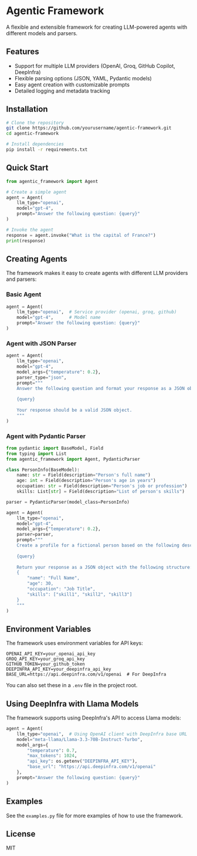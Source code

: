 # Agentic Framework

A flexible and extensible framework for creating LLM-powered agents with different models and parsers.

## Features

- Support for multiple LLM providers (OpenAI, Groq, GitHub Copilot, DeepInfra)
- Flexible parsing options (JSON, YAML, Pydantic models)
- Easy agent creation with customizable prompts
- Detailed logging and metadata tracking

## Installation

```bash
# Clone the repository
git clone https://github.com/yourusername/agentic-framework.git
cd agentic-framework

# Install dependencies
pip install -r requirements.txt
```

## Quick Start

```python
from agentic_framework import Agent

# Create a simple agent
agent = Agent(
    llm_type="openai",
    model="gpt-4",
    prompt="Answer the following question: {query}"
)

# Invoke the agent
response = agent.invoke("What is the capital of France?")
print(response)
```

## Creating Agents

The framework makes it easy to create agents with different LLM providers and parsers:

### Basic Agent

```python
agent = Agent(
    llm_type="openai",  # Service provider (openai, groq, github)
    model="gpt-4",      # Model name
    prompt="Answer the following question: {query}"
)
```

### Agent with JSON Parser

```python
agent = Agent(
    llm_type="openai",
    model="gpt-4",
    model_args={"temperature": 0.2},
    parser_type="json",
    prompt="""
    Answer the following question and format your response as a JSON object:
    
    {query}
    
    Your response should be a valid JSON object.
    """
)
```

### Agent with Pydantic Parser

```python
from pydantic import BaseModel, Field
from typing import List
from agentic_framework import Agent, PydanticParser

class PersonInfo(BaseModel):
    name: str = Field(description="Person's full name")
    age: int = Field(description="Person's age in years")
    occupation: str = Field(description="Person's job or profession")
    skills: List[str] = Field(description="List of person's skills")

parser = PydanticParser(model_class=PersonInfo)

agent = Agent(
    llm_type="openai",
    model="gpt-4",
    model_args={"temperature": 0.2},
    parser=parser,
    prompt="""
    Create a profile for a fictional person based on the following description:
    
    {query}
    
    Return your response as a JSON object with the following structure:
    {
        "name": "Full Name",
        "age": 30,
        "occupation": "Job Title",
        "skills": ["skill1", "skill2", "skill3"]
    }
    """
)
```

## Environment Variables

The framework uses environment variables for API keys:

```
OPENAI_API_KEY=your_openai_api_key
GROQ_API_KEY=your_groq_api_key
GITHUB_TOKEN=your_github_token
DEEPINFRA_API_KEY=your_deepinfra_api_key
BASE_URL=https://api.deepinfra.com/v1/openai  # For DeepInfra
```

You can also set these in a `.env` file in the project root.

## Using DeepInfra with Llama Models

The framework supports using DeepInfra's API to access Llama models:

```python
agent = Agent(
    llm_type="openai",  # Using OpenAI client with DeepInfra base URL
    model="meta-llama/Llama-3.3-70B-Instruct-Turbo",
    model_args={
        "temperature": 0.7,
        "max_tokens": 1024,
        "api_key": os.getenv("DEEPINFRA_API_KEY"),
        "base_url": "https://api.deepinfra.com/v1/openai"
    },
    prompt="Answer the following question: {query}"
)
```

## Examples

See the `examples.py` file for more examples of how to use the framework.

## License

MIT